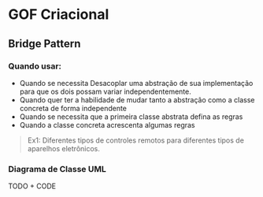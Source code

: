 # GOF Criacional

## Bridge Pattern

### Quando usar:

- Quando se necessita Desacoplar uma abstração de sua implementação para que os dois possam variar independentemente.
- Quando quer ter a habilidade de mudar tanto a abstração como a classe concreta de forma independente
- Quando se necessita que a primeira classe abstrata defina as regras
- Quando a classe concreta acrescenta algumas regras

>Ex1: Diferentes tipos de controles remotos para diferentes tipos de aparelhos eletrônicos.


### Diagrama de Classe UML
 TODO  + CODE

